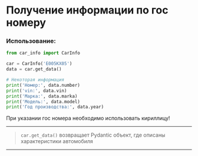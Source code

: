 <h1>Получение информации по гос номеру</h1>

<h3>Использование:</h3>

```python
from car_info import CarInfo

car = CarInfo('Е005КХ05')
data = car.get_data()

# Некоторая информация
print('Номер:', data.number)
print('vin:', data.vin)
print('Марка:', data.marka)
print('Модель:', data.model)
print('Год производства:', data.year)
```

При указании гос номера необходимо использовать кириллицу!
<hr>

> `car.get_data()` возвращает Pydantic объект, где описаны характеристики автомобиля

<hr>
